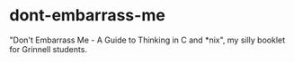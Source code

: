 dont-embarrass-me
=================

"Don't Embarrass Me - A Guide to Thinking in C and *nix", my silly booklet for Grinnell students.
